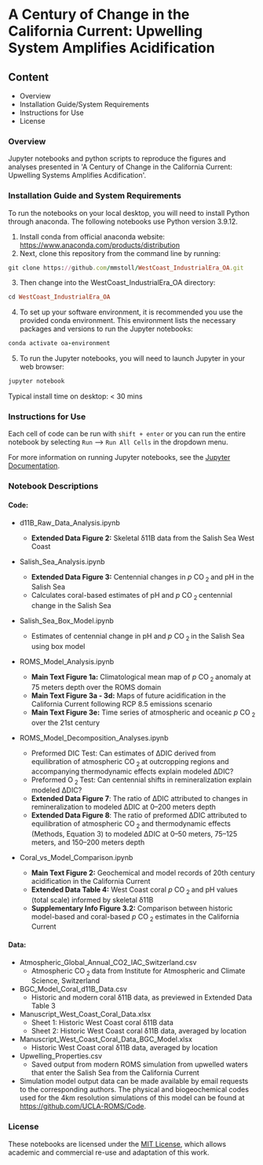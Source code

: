 # A Century of Change in the California Current: Upwelling System Amplifies Acidification

## Content
 - Overview
 - Installation Guide/System Requirements
 - Instructions for Use
 - License

### Overview
Jupyter notebooks and python scripts to reproduce the figures and analyses presented in 'A Century of Change in the California Current: Upwelling Systems Amplifies Acdification'. 

### Installation Guide and System Requirements
To run the notebooks on your local desktop, you will need to install Python through anaconda. The following notebooks use Python version 3.9.12.

1) Install conda from official anaconda website: https://www.anaconda.com/products/distribution
2) Next, clone this repository from the command line by running:
```ruby
git clone https://github.com/mmstoll/WestCoast_IndustrialEra_OA.git
```
3) Then change into the WestCoast_IndustrialEra_OA directory:
```ruby
cd WestCoast_IndustrialEra_OA
```
4) To set up your software environment, it is recommended you use the provided conda environment. This environment lists the necessary packages and versions to run the Jupyter notebooks:
```ruby
conda activate oa-environment
```
5) To run the Jupyter notebooks, you will need to launch Jupyter in your web browser:
```ruby
jupyter notebook
```
Typical install time on desktop: < 30 mins

### Instructions for Use
Each cell of code can be run with ```shift + enter``` or you can run the entire notebook by selecting ```Run``` --> ```Run All Cells``` in the dropdown menu.

For more information on running Jupyter notebooks, see the [Jupyter Documentation](https://docs.jupyter.org/en/latest/).

### Notebook Descriptions
#### **Code:**
 - d11B_Raw_Data_Analysis.ipynb
    - **Extended Data Figure 2:** Skeletal δ11B data from the Salish Sea West Coast
 
 - Salish_Sea_Analysis.ipynb
    - **Extended Data Figure 3:** Centennial changes in _p_ CO<sub> 2 </sub> and pH in the Salish Sea
    - Calculates coral-based estimates of pH and _p_ CO<sub> 2 </sub> centennial change in the Salish Sea 
 
 - Salish_Sea_Box_Model.ipynb
    - Estimates of centennial change in pH and _p_ CO<sub> 2 </sub> in the Salish Sea using box model
 
 - ROMS_Model_Analysis.ipynb
    - **Main Text Figure 1a:** Climatological mean map of _p_ CO<sub> 2 </sub> anomaly at 75 meters depth over the ROMS domain
    - **Main Text Figure 3a - 3d:** Maps of future acidification in the California Current following RCP 8.5 emissions scenario
    - **Main Text Figure 3e:** Time series of atmospheric and oceanic _p_ CO<sub> 2 </sub> over the 21st century
 
 - ROMS_Model_Decomposition_Analyses.ipynb
    - Preformed DIC Test: Can estimates of ΔDIC derived from equilibration of atmospheric CO<sub> 2 </sub> at outcropping regions and accompanying thermodynamic effects explain modeled ΔDIC?
    - Preformed O<sub> 2 </sub> Test: Can centennial shifts in remineralization explain modeled ΔDIC?
    - **Extended Data Figure 7**: The ratio of ∆DIC attributed to changes in remineralization to modeled ∆DIC at 0–200 meters depth 
    - **Extended Data Figure 8**: The ratio of preformed ∆DIC attributed to equilibration of atmospheric CO<sub> 2 </sub> and thermodynamic effects (Methods, Equation 3) to modeled ∆DIC at 0–50 meters, 75–125 meters, and 150–200 meters depth
 
 - Coral_vs_Model_Comparison.ipynb
    - **Main Text Figure 2:** Geochemical and model records of 20th century acidification in the California Current
    - **Extended Data Table 4:** West Coast coral _p_ CO<sub> 2 </sub> and pH values (total scale) informed by skeletal δ11B
    - **Supplementary Info Figure 3.2:** Comparison between historic model-based and coral-based _p_ CO<sub> 2 </sub> estimates in the California Current 
 
#### **Data:**
- Atmospheric_Global_Annual_CO2_IAC_Switzerland.csv
   - Atmospheric CO<sub> 2 </sub> data from Institute for Atmospheric and Climate Science, Switzerland  
- BGC_Model_Coral_d11B_Data.csv
   - Historic and modern coral δ11B data, as previewed in Extended Data Table 3
- Manuscript_West_Coast_Coral_Data.xlsx
   - Sheet 1: Historic West Coast coral δ11B data
   - Sheet 2: Historic West Coast coral δ11B data, averaged by location
- Manuscript_West_Coast_Coral_Data_BGC_Model.xlsx
   - Historic West Coast coral δ11B data, averaged by location
- Upwelling_Properties.csv
   - Saved output from modern ROMS simulation from upwelled waters that enter the Salish Sea from the California Current    
- Simulation model output data can be made available by email requests to the corresponding authors. The physical and biogeochemical codes used for the 4km resolution simulations of this model can be found at https://github.com/UCLA-ROMS/Code.

### License
These notebooks are licensed under the [MIT License](/LICENSE), which allows academic and commercial re-use and adaptation of this work.
